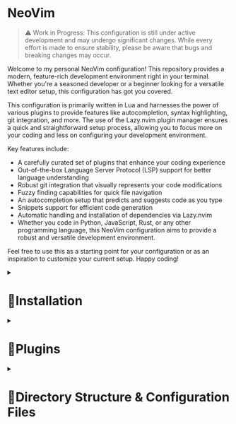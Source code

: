 # NeoVim

> :warning: Work in Progress: This configuration is still under active development and may undergo significant changes. While every effort is made to ensure stability, please be aware that bugs and breaking changes may occur.
> 

Welcome to my personal NeoVim configuration! 
This repository provides a modern, feature-rich development environment right in your terminal. Whether you're a seasoned developer or a beginner looking for a versatile text editor setup, this configuration has got you covered.

This configuration is primarily written in Lua and harnesses the power of various plugins to provide features like autocompletion, syntax highlighting, git integration, and more.
The use of the Lazy.nvim plugin manager ensures a quick and straightforward setup process, allowing you to focus more on your coding and less on configuring your development environment.

Key features include:

- A carefully curated set of plugins that enhance your coding experience
- Out-of-the-box Language Server Protocol (LSP) support for better language understanding
- Robust git integration that visually represents your code modifications
- Fuzzy finding capabilities for quick file navigation
- An autocompletion setup that predicts and suggests code as you type
- Snippets support for efficient code generation
- Automatic handling and installation of dependencies via Lazy.nvim
- Whether you code in Python, JavaScript, Rust, or any other programming language, this NeoVim configuration aims to provide a robust and versatile development environment.

Feel free to use this as a starting point for your configuration or as an inspiration to customize your current setup. Happy coding!

<details>
  <summary><h1>🔨Installation</h1></summary>

Please follow these steps to install and setup this NeoVim configuration:

Prerequisites: Ensure you have NeoVim installed on your system. If not, you can follow this [guide](https://github.com/neovim/neovim/wiki/Installing-Neovim) to install it.

Clone the repository: Clone this repository to your local machine using the following command in your terminal:
for Unix-based systems
```bash
git clone https://github.com/pedrovalido/nvim ~/.config/nvim
```

for Windows systems
```bash
git clone https://github.com/pedrovalido/nvim ~/AppData/Local/nvim/
```

Install Lazy.nvim (the plugin manager): This configuration uses the Lazy.nvim plugin manager.
If you don't have it installed, the configuration will automatically install it for you on the first run.
If you wish to install it manually, follow the instructions in the [Lazy.nvim repository](https://github.com/folke/lazy.nvim).

Install plugins: Start NeoVim, the plugins specified in the configuration will be automatically installed by Lazy.nvim.

</details>

<details>
  <summary><h1>🔌Plugins</h1></summary>

1. **Utility Plugins**: [nvim-lua/plenary.nvim](https://github.com/nvim-lua/plenary.nvim) (provides utility functions for NeoVim development and configuration).
2. **Themes & Colors**: [bluz71/vim-nightfly-guicolors](https://github.com/bluz71/vim-nightfly-colors), [ellisonleao/gruvbox.nvim](https://github.com/ellisonleao/gruvbox.nvim), [projekt0n/github-nvim-theme](https://github.com/projekt0n/github-nvim-theme) (color scheme plugins).
3. **Navigation**: [christoomey/vim-tmux-navigator](https://github.com/christoomey/vim-tmux-navigator) (enables navigation between tmux panels and Vim windows), [szw/vim-maximizer](https://github.com/szw/vim-maximizer) (maximizes/restores Vim window), [nvim-tree/nvim-tree.lua](https://github.com/nvim-tree/nvim-tree.lua) (file explorer).
4. **Code Manipulation**: [tpope/vim-surround](https://github.com/tpope/vim-surround), [vim-scripts/ReplaceWithRegister](https://github.com/vim-scripts/ReplaceWithRegister) (change, delete, add surroundings), [numToStr/Comment.nvim](https://github.com/numToStr/Comment.nvim) (comment/uncomment lines).
5. **UI Enhancements**: [kyazdani42/nvim-web-devicons](https://github.com/nvim-tree/nvim-web-devicons) (icons for file types), [nvim-lualine/lualine.nvim](https://github.com/nvim-lualine/lualine.nvim) (customizable status line), [glepnir/lspsaga.nvim](https://github.com/nvimdev/lspsaga.nvim) (LSP UI improvements), [windwp/nvim-autopairs](https://github.com/windwp/nvim-autopairs) (automatic pairing of characters), [lewis6991/gitsigns.nvim](https://github.com/lewis6991/gitsigns.nvim) (Git decorations in sign column).
6. **Search**: [nvim-telescope/telescope.nvim](https://github.com/nvim-telescope/telescope.nvim) (extensible fuzzy finder).
7. **Autocompletion**: [hrsh7th/nvim-cmp](https://github.com/hrsh7th/nvim-cmp) (contextual suggestions), [L3MON4D3/LuaSnip](https://github.com/L3MON4D3/LuaSnip), [rafamadriz/friendly-snippets](https://github.com/rafamadriz/friendly-snippets) (code snippets), [williamboman/mason.nvim](https://github.com/williamboman/mason.nvim), [neovim/nvim-lspconfig](https://github.com/neovim/nvim-lspconfig) (LSP support for autocompletion, syntax checking), [jose-elias-alvarez/null-ls.nvim](https://github.com/jose-elias-alvarez/null-ls.nvim) (use any program as a language server).
8. **Syntax**: [nvim-treesitter/nvim-treesitter](https://github.com/nvim-treesitter/nvim-treesitter) (syntax highlighting and indentation based on Tree-sitter).
9. **AI-powered Code Suggestions**: [github/copilot.vim](https://github.com/github/copilot.vim) (integration with GitHub's Copilot service).
    
</details>

<details>
  <summary><h1>📁Directory Structure & Configuration Files</h1></summary>
    
The configuration files for the plugins and the core settings are organized as follows:
    
  - **`init.lua`**: Entry point for all plugins and configurations.
- **Core Settings**:
  - **`lua/pedro/core/colorscheme.lua`**: Defines the colorscheme for NeoVim.
  - **`lua/pedro/core/keymaps.lua`**: Specifies keymaps for general operations and plugins.
  - **`lua/pedro/core/options.lua`**: Configures various editor options, including line numbers, indentation, search settings, cursor line, appearance, backspace behavior, clipboard settings, and split windows behavior.
- **Plugin Configuration Files**:
  - **`lua/pedro/plugins/lualine.lua`**: Configures lualine for status line customization.
  - **`lua/pedro/plugins/nvim-cmp.lua`**: Configures nvim-cmp for auto-completion and integrates luasnip for snippets and lspkind for language-specific icons.
  - **`lua/pedro/plugins/nvim-tree.lua`**: Sets up and customizes nvim-tree for file navigation.
  - **`lua/pedro/plugins/nvim-web-devicons.lua`**: Sets up and customizes nvim-web-devicons for sidebar file icons.
  - **`lua/pedro/plugins/telescope.lua`**: Configures the Telescope plugin for fuzzy finding and picker navigation.
  - **`lua/pedro/plugins/treesitter.lua`**: Sets up nvim-treesitter for syntax highlighting and specifies parser languages.
  - **`lua/pedro/plugins/autopairs.lua`**: Sets up nvim-autopairs to automatically pair characters like brackets.
  - **`lua/pedro/plugins/comment.lua`**: Sets up the Comment plugin for easy commenting/uncommenting of code lines.
  - **`lua/pedro/plugins/copilot.lua`**: Configures the copilot.vim plugin for AI-powered code suggestions.
  - **`lua/pedro/plugins/gitsigns.lua`**: Configures the gitsigns.nvim plugin, which shows Git diff markers.
- **Language Server Protocol (LSP) Configuration Files**:
  - **`lua/pedro/plugins/lsp/lspconfig.lua`**: Configures the lspconfig plugin for LSP support and the cmp-nvim-lsp for autocompletion. It also specifies LSP servers for specific languages.
  - **`lua/pedro/plugins/lsp/lspsaga.lua`**: Configures the lspsaga plugin for a UI for LSP interactions.
  - **`lua/pedro/plugins/lsp/mason.lua`**: Configures the mason plugin for managing language servers and linters. It also configures mason-lspconfig and mason-null-ls for interaction with lspconfig and null-ls respectively.

</details>
